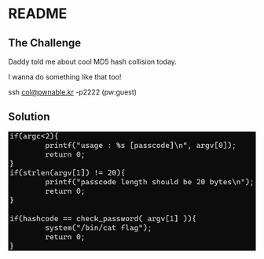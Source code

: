 # README

## The Challenge

Daddy told me about cool MD5 hash collision today.

I wanna do something like that too!

ssh col@pwnable.kr -p2222 \(pw:guest\)

## Solution

![](../../.gitbook/assets/image%20%282%29.png)



